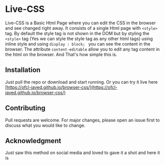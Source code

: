 # Live-CSS

Live-CSS is a Basic Html Page where you can edit the CSS in the browser and see changed right away. It consists of a single Html page with ```<style>``` tag. By default the style tag is not shown in the DOM but by styling the ```<style>``` tag (Yes we can style the style tag as any other html tags) using inline style and using ```display : block; ``` you can see the content in the browser. The attribute ```content-editable``` allow you to edit any tag content in the html on the browser. And That's how simple this is.

## Installation

Just pull the repo or download and start running. 
Or you can try it live here [https://ofcl-javed.github.io/browser-css/](https://ofcl-javed.github.io/browser-css/)


## Contributing

Pull requests are welcome. For major changes, please open an issue first
to discuss what you would like to change.

## Acknowledgment

Just saw this method on social media and loved to gave it a shot and here it is
